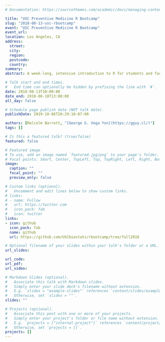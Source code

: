 ```yaml
---
# Documentation: https://sourcethemes.com/academic/docs/managing-content/

title: "USC Preventive Medicine R Bootcamp"
slug: "2018-08-13-usc-rbootcamp"
event: "USC Preventive Medicine R Bootcamp"
event_url:
location: Los Angeles, CA
address:
  street:
  city:
  region:
  postcode:
  country:
summary:
abstract: A week-long, intensive introduction to R for students and faculty of the Department of Preventive Medicine at the University of Southern California. This workshop covers R basics, the Tidyverse, R Markdown, and statistical computing.

# Talk start and end times.
#   End time can optionally be hidden by prefixing the line with `#`.
date: 2018-08-13T10:00:00
date_end: 2018-08-18T13:00:00
all_day: false

# Schedule page publish date (NOT talk date).
publishDate: 2019-10-06T20:29:10-07:00

authors: [Malcolm Barrett, "[George G. Vega Yon](https://ggvy.cl/)"]
tags: []

# Is this a featured talk? (true/false)
featured: false

# Featured image
# To use, add an image named `featured.jpg/png` to your page's folder. 
# Focal points: Smart, Center, TopLeft, Top, TopRight, Left, Right, BottomLeft, Bottom, BottomRight.
image:
  caption: ""
  focal_point: ""
  preview_only: false

# Custom links (optional).
#   Uncomment and edit lines below to show custom links.
# links:
# - name: Follow
#   url: https://twitter.com
#   icon_pack: fab
#   icon: twitter
links:
- icon: github
  icon_pack: fab
  name: github
  url: https://github.com/USCbiostats/rbootcamp/tree/fall2018

# Optional filename of your slides within your talk's folder or a URL.
url_slides:

url_code:
url_pdf:
url_video:

# Markdown Slides (optional).
#   Associate this talk with Markdown slides.
#   Simply enter your slide deck's filename without extension.
#   E.g. `slides = "example-slides"` references `content/slides/example-slides.md`.
#   Otherwise, set `slides = ""`.
slides: ""

# Projects (optional).
#   Associate this post with one or more of your projects.
#   Simply enter your project's folder or file name without extension.
#   E.g. `projects = ["internal-project"]` references `content/project/deep-learning/index.md`.
#   Otherwise, set `projects = []`.
projects: []
---
```

